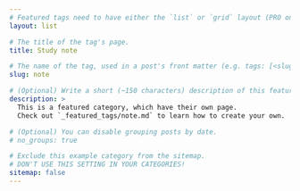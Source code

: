 ```yaml
---
# Featured tags need to have either the `list` or `grid` layout (PRO only).
layout: list

# The title of the tag's page.
title: Study note

# The name of the tag, used in a post's front matter (e.g. tags: [<slug>]).
slug: note

# (Optional) Write a short (~150 characters) description of this featured tag.
description: >
  This is a featured category, which have their own page.
  Check out `_featured_tags/note.md` to learn how to create your own.

# (Optional) You can disable grouping posts by date.
# no_groups: true

# Exclude this example category from the sitemap.
# DON'T USE THIS SETTING IN YOUR CATEGORIES!
sitemap: false
---
```

